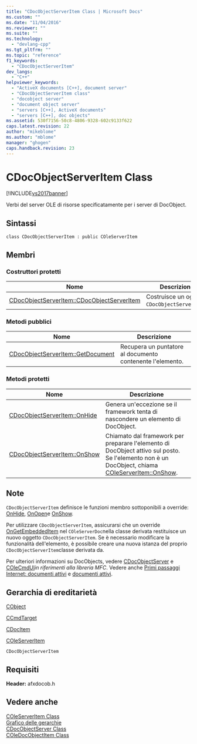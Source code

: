 ```yaml
---
title: "CDocObjectServerItem Class | Microsoft Docs"
ms.custom: ""
ms.date: "11/04/2016"
ms.reviewer: ""
ms.suite: ""
ms.technology: 
  - "devlang-cpp"
ms.tgt_pltfrm: ""
ms.topic: "reference"
f1_keywords: 
  - "CDocObjectServerItem"
dev_langs: 
  - "C++"
helpviewer_keywords: 
  - "ActiveX documents [C++], document server"
  - "CDocObjectServerItem class"
  - "docobject server"
  - "document object server"
  - "servers [C++], ActiveX documents"
  - "servers [C++], doc objects"
ms.assetid: 530f7156-50c8-4806-9328-602c9133f622
caps.latest.revision: 22
author: "mikeblome"
ms.author: "mblome"
manager: "ghogen"
caps.handback.revision: 23
---
```

# CDocObjectServerItem Class
[!INCLUDE[vs2017banner](../../assembler/inline/includes/vs2017banner.md)]

Verbi del server OLE di risorse specificatamente per i server di DocObject.  
  
## Sintassi  
  
```  
class CDocObjectServerItem : public COleServerItem  
```  
  
## Membri  
  
### Costruttori protetti  
  
|Nome|Descrizione|  
|----------|-----------------|  
|[CDocObjectServerItem::CDocObjectServerItem](../Topic/CDocObjectServerItem::CDocObjectServerItem.md)|Costruisce un oggetto `CDocObjectServerItem`.|  
  
### Metodi pubblici  
  
|Nome|Descrizione|  
|----------|-----------------|  
|[CDocObjectServerItem::GetDocument](../Topic/CDocObjectServerItem::GetDocument.md)|Recupera un puntatore al documento contenente l'elemento.|  
  
### Metodi protetti  
  
|Nome|Descrizione|  
|----------|-----------------|  
|[CDocObjectServerItem::OnHide](../Topic/CDocObjectServerItem::OnHide.md)|Genera un'eccezione se il framework tenta di nascondere un elemento di DocObject.|  
|[CDocObjectServerItem::OnShow](../Topic/CDocObjectServerItem::OnShow.md)|Chiamato dal framework per preparare l'elemento di DocObject attivo sul posto.  Se l'elemento non è un DocObject, chiama [COleServerItem::OnShow](../Topic/COleServerItem::OnShow.md).|  
  
## Note  
 `CDocObjectServerItem` definisce le funzioni membro sottoponibili a override: [OnHide](../Topic/CDocObjectServerItem::OnHide.md), [OnOpen](http://msdn.microsoft.com/it-it/7a9b1363-6ad8-4732-9959-4e35c07644fd)e [OnShow](../Topic/CDocObjectServerItem::OnShow.md).  
  
 Per utilizzare `CDocObjectServerItem`, assicurarsi che un override [OnGetEmbeddedItem](../Topic/COleServerDoc::OnGetEmbeddedItem.md) nel `COleServerDoc`nella classe derivata restituisce un nuovo oggetto `CDocObjectServerItem`.  Se è necessario modificare la funzionalità dell'elemento, è possibile creare una nuova istanza del proprio `CDocObjectServerItem`classe derivata da.  
  
 Per ulteriori informazioni su DocObjects, vedere [CDocObjectServer](../../mfc/reference/cdocobjectserver-class.md) e [COleCmdUI](../../mfc/reference/colecmdui-class.md)*in riferimenti alla libreria MFC*.  Vedere anche [Primi passaggi Internet: documenti attivi](../../mfc/active-documents-on-the-internet.md) e [documenti attivi](../../mfc/active-documents-on-the-internet.md).  
  
## Gerarchia di ereditarietà  
 [CObject](../../mfc/reference/cobject-class.md)  
  
 [CCmdTarget](../../mfc/reference/ccmdtarget-class.md)  
  
 [CDocItem](../../mfc/reference/cdocitem-class.md)  
  
 [COleServerItem](../../mfc/reference/coleserveritem-class.md)  
  
 `CDocObjectServerItem`  
  
## Requisiti  
 **Header:** afxdocob.h  
  
## Vedere anche  
 [COleServerItem Class](../../mfc/reference/coleserveritem-class.md)   
 [Grafico delle gerarchie](../../mfc/hierarchy-chart.md)   
 [CDocObjectServer Class](../../mfc/reference/cdocobjectserver-class.md)   
 [COleDocObjectItem Class](../../mfc/reference/coledocobjectitem-class.md)